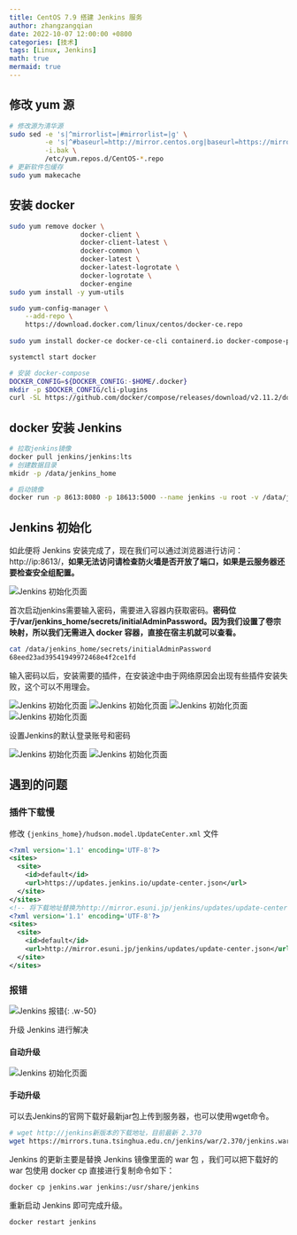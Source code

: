 ```yaml
---
title: CentOS 7.9 搭建 Jenkins 服务
author: zhangzangqian
date: 2022-10-07 12:00:00 +0800
categories: [技术]
tags: [Linux, Jenkins]
math: true
mermaid: true
---
```


## 修改 yum 源

```bash
# 修改源为清华源
sudo sed -e 's|^mirrorlist=|#mirrorlist=|g' \
         -e 's|^#baseurl=http://mirror.centos.org|baseurl=https://mirrors.tuna.tsinghua.edu.cn|g' \
         -i.bak \
         /etc/yum.repos.d/CentOS-*.repo
# 更新软件包缓存
sudo yum makecache
```

## 安装 docker

```bash
sudo yum remove docker \
                  docker-client \
                  docker-client-latest \
                  docker-common \
                  docker-latest \
                  docker-latest-logrotate \
                  docker-logrotate \
                  docker-engine
sudo yum install -y yum-utils

sudo yum-config-manager \
    --add-repo \
    https://download.docker.com/linux/centos/docker-ce.repo
    
sudo yum install docker-ce docker-ce-cli containerd.io docker-compose-plugin

systemctl start docker

# 安装 docker-compose
DOCKER_CONFIG=${DOCKER_CONFIG:-$HOME/.docker}
mkdir -p $DOCKER_CONFIG/cli-plugins
curl -SL https://github.com/docker/compose/releases/download/v2.11.2/docker-compose-linux-x86_64 -o $DOCKER_CONFIG/cli-plugins/docker-compose
```

## docker 安装 Jenkins

```bash
# 拉取jenkins镜像
docker pull jenkins/jenkins:lts
# 创建数据目录
mkidr -p /data/jenkins_home

# 启动镜像
docker run -p 8613:8080 -p 18613:5000 --name jenkins -u root -v /data/jenkins_home:/var/jenkins_home -d jenkins/jenkins:lts
```

## Jenkins 初始化

如此便将 Jenkins 安装完成了，现在我们可以通过浏览器进行访问：http://ip:8613/，**如果无法访问请检查防火墙是否开放了端口，如果是云服务器还要检查安全组配置。**

![Jenkins 初始化页面](/assets/img/c-jk-1.png)

首次启动jenkins需要输入密码，需要进入容器内获取密码。**密码位于/var/jenkins_home/secrets/initialAdminPassword。因为我们设置了卷宗映射，所以我们无需进入 docker 容器，直接在宿主机就可以查看。**


```bash
cat /data/jenkins_home/secrets/initialAdminPassword
68eed23ad39541949972468e4f2ce1fd
```

输入密码以后，安装需要的插件，在安装途中由于网络原因会出现有些插件安装失败，这个可以不用理会。

![Jenkins 初始化页面](/assets/img/c-jk-2.png)
![Jenkins 初始化页面](/assets/img/c-jk-3.png)
![Jenkins 初始化页面](/assets/img/c-jk-4.png)
![Jenkins 初始化页面](/assets/img/c-jk-5.png)

设置Jenkins的默认登录账号和密码

![Jenkins 初始化页面](/assets/img/c-jk-6.png)
![Jenkins 初始化页面](/assets/img/c-jk-7.png)

## 遇到的问题

### 插件下载慢

修改 `{jenkins_home}/hudson.model.UpdateCenter.xml` 文件

```xml
<?xml version='1.1' encoding='UTF-8'?>
<sites>
  <site>
    <id>default</id>
    <url>https://updates.jenkins.io/update-center.json</url>
  </site>
</sites>
<!-- 将下载地址替换为http://mirror.esuni.jp/jenkins/updates/update-center.json -->
<?xml version='1.1' encoding='UTF-8'?>
<sites>
  <site>
    <id>default</id>
    <url>http://mirror.esuni.jp/jenkins/updates/update-center.json</url>
  </site>
</sites>
```

### 报错

![Jenkins 报错](/assets/img/jk-error-1.png){: .w-50}

升级 Jenkins 进行解决

#### 自动升级

![Jenkins 初始化页面](/assets/img/c-jk-8.png)

#### 手动升级

可以去Jenkins的官网下载好最新jar包上传到服务器，也可以使用wget命令。

```bash
# wget http://jenkins新版本的下载地址，目前最新 2.370
wget https://mirrors.tuna.tsinghua.edu.cn/jenkins/war/2.370/jenkins.war --no-check-certificate
```


Jenkins 的更新主要是替换 Jenkins 镜像里面的 war 包 ，我们可以把下载好的 war 包使用 docker cp 直接进行复制命令如下：

```bash
docker cp jenkins.war jenkins:/usr/share/jenkins
```

重新启动 Jenkins 即可完成升级。

```bash
docker restart jenkins
```